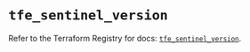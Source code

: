 # `tfe_sentinel_version`

Refer to the Terraform Registry for docs: [`tfe_sentinel_version`](https://registry.terraform.io/providers/hashicorp/tfe/0.65.1/docs/resources/sentinel_version).
